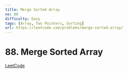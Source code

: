 ```yaml
---
title: Merge Sorted Array
no: 88
difficulty: Easy
tags: [Array, Two Pointers, Sorting]
url: https://leetcode.com/problems/merge-sorted-array/
---
```


# 88. Merge Sorted Array

[LeetCode](https://leetcode.com/problems/merge-sorted-array/)
